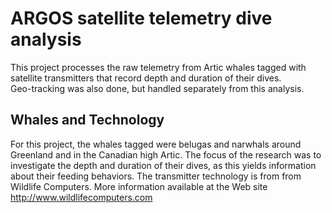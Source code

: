 # ARGOS satellite telemetry dive analysis

This project processes the raw telemetry from Artic whales tagged with 
satellite transmitters that record depth and duration of their dives.  
Geo-tracking was also done, but handled separately from this analysis.

## Whales and Technology

For this project, the whales tagged were belugas and narwhals around Greenland
and in the Canadian high Artic.  The focus of the research was to investigate
the depth and duration of their dives, as this yields information about their
feeding behaviors. The transmitter technology is from from Wildlife Computers.
More information available at the Web site <http://www.wildlifecomputers.com>
